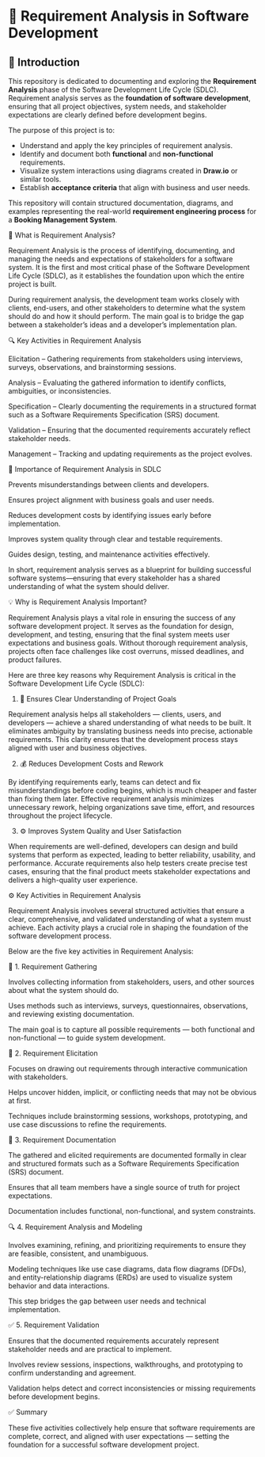 # 🧩 Requirement Analysis in Software Development

## 📖 Introduction
This repository is dedicated to documenting and exploring the **Requirement Analysis** phase of the Software Development Life Cycle (SDLC).  
Requirement analysis serves as the **foundation of software development**, ensuring that all project objectives, system needs, and stakeholder expectations are clearly defined before development begins.

The purpose of this project is to:
- Understand and apply the key principles of requirement analysis.
- Identify and document both **functional** and **non-functional** requirements.
- Visualize system interactions using diagrams created in **Draw.io** or similar tools.
- Establish **acceptance criteria** that align with business and user needs.

This repository will contain structured documentation, diagrams, and examples representing the real-world **requirement engineering process** for a **Booking Management System**.

🧠 What is Requirement Analysis?

Requirement Analysis is the process of identifying, documenting, and managing the needs and expectations of stakeholders for a software system. It is the first and most critical phase of the Software Development Life Cycle (SDLC), as it establishes the foundation upon which the entire project is built.

During requirement analysis, the development team works closely with clients, end-users, and other stakeholders to determine what the system should do and how it should perform. The main goal is to bridge the gap between a stakeholder’s ideas and a developer’s implementation plan.

🔍 Key Activities in Requirement Analysis

Elicitation – Gathering requirements from stakeholders using interviews, surveys, observations, and brainstorming sessions.

Analysis – Evaluating the gathered information to identify conflicts, ambiguities, or inconsistencies.

Specification – Clearly documenting the requirements in a structured format such as a Software Requirements Specification (SRS) document.

Validation – Ensuring that the documented requirements accurately reflect stakeholder needs.

Management – Tracking and updating requirements as the project evolves.

🚀 Importance of Requirement Analysis in SDLC

Prevents misunderstandings between clients and developers.

Ensures project alignment with business goals and user needs.

Reduces development costs by identifying issues early before implementation.

Improves system quality through clear and testable requirements.

Guides design, testing, and maintenance activities effectively.

In short, requirement analysis serves as a blueprint for building successful software systems—ensuring that every stakeholder has a shared understanding of what the system should deliver.


💡 Why is Requirement Analysis Important?

Requirement Analysis plays a vital role in ensuring the success of any software development project. It serves as the foundation for design, development, and testing, ensuring that the final system meets user expectations and business goals. Without thorough requirement analysis, projects often face challenges like cost overruns, missed deadlines, and product failures.

Here are three key reasons why Requirement Analysis is critical in the Software Development Life Cycle (SDLC):

1. 🎯 Ensures Clear Understanding of Project Goals

Requirement analysis helps all stakeholders — clients, users, and developers — achieve a shared understanding of what needs to be built. It eliminates ambiguity by translating business needs into precise, actionable requirements. This clarity ensures that the development process stays aligned with user and business objectives.

2. 💰 Reduces Development Costs and Rework

By identifying requirements early, teams can detect and fix misunderstandings before coding begins, which is much cheaper and faster than fixing them later. Effective requirement analysis minimizes unnecessary rework, helping organizations save time, effort, and resources throughout the project lifecycle.

3. ⚙️ Improves System Quality and User Satisfaction

When requirements are well-defined, developers can design and build systems that perform as expected, leading to better reliability, usability, and performance. Accurate requirements also help testers create precise test cases, ensuring that the final product meets stakeholder expectations and delivers a high-quality user experience.


⚙️ Key Activities in Requirement Analysis

Requirement Analysis involves several structured activities that ensure a clear, comprehensive, and validated understanding of what a system must achieve. Each activity plays a crucial role in shaping the foundation of the software development process.

Below are the five key activities in Requirement Analysis:

📝 1. Requirement Gathering

Involves collecting information from stakeholders, users, and other sources about what the system should do.

Uses methods such as interviews, surveys, questionnaires, observations, and reviewing existing documentation.

The main goal is to capture all possible requirements — both functional and non-functional — to guide system development.

💬 2. Requirement Elicitation

Focuses on drawing out requirements through interactive communication with stakeholders.

Helps uncover hidden, implicit, or conflicting needs that may not be obvious at first.

Techniques include brainstorming sessions, workshops, prototyping, and use case discussions to refine the requirements.

📄 3. Requirement Documentation

The gathered and elicited requirements are documented formally in clear and structured formats such as a Software Requirements Specification (SRS) document.

Ensures that all team members have a single source of truth for project expectations.

Documentation includes functional, non-functional, and system constraints.

🔍 4. Requirement Analysis and Modeling

Involves examining, refining, and prioritizing requirements to ensure they are feasible, consistent, and unambiguous.

Modeling techniques like use case diagrams, data flow diagrams (DFDs), and entity-relationship diagrams (ERDs) are used to visualize system behavior and data interactions.

This step bridges the gap between user needs and technical implementation.

✅ 5. Requirement Validation

Ensures that the documented requirements accurately represent stakeholder needs and are practical to implement.

Involves review sessions, inspections, walkthroughs, and prototyping to confirm understanding and agreement.

Validation helps detect and correct inconsistencies or missing requirements before development begins.

✅ Summary

These five activities collectively help ensure that software requirements are complete, correct, and aligned with user expectations — setting the foundation for a successful software development project.
